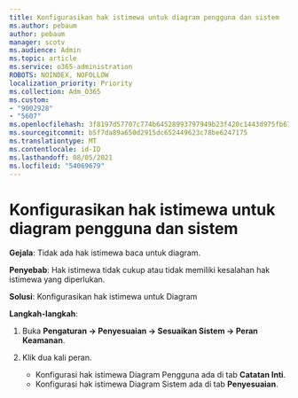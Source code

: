 ```yaml
---
title: Konfigurasikan hak istimewa untuk diagram pengguna dan sistem
ms.author: pebaum
author: pebaum
manager: scotv
ms.audience: Admin
ms.topic: article
ms.service: o365-administration
ROBOTS: NOINDEX, NOFOLLOW
localization_priority: Priority
ms.collection: Adm_O365
ms.custom:
- "9002928"
- "5607"
ms.openlocfilehash: 3f8197d57707c774b64528993797949b23f420c1443d975fb676e3cc43b40faf
ms.sourcegitcommit: b5f7da89a650d2915dc652449623c78be6247175
ms.translationtype: MT
ms.contentlocale: id-ID
ms.lasthandoff: 08/05/2021
ms.locfileid: "54069679"
---
```

# <a name="configure-privilege-for-user-and-system-chart"></a>Konfigurasikan hak istimewa untuk diagram pengguna dan sistem

**Gejala**: Tidak ada hak istimewa baca untuk diagram.

**Penyebab**: Hak istimewa tidak cukup atau tidak memiliki kesalahan hak istimewa yang diperlukan.

**Solusi**: Konfigurasikan hak istimewa untuk Diagram

**Langkah-langkah**:

1. Buka **Pengaturan -> Penyesuaian -> Sesuaikan Sistem -> Peran Keamanan**.

2. Klik dua kali peran.

    - Konfigurasi hak istimewa Diagram Pengguna ada di tab **Catatan Inti**.
    - Konfigurasi hak istimewa Diagram Sistem ada di tab **Penyesuaian**.
